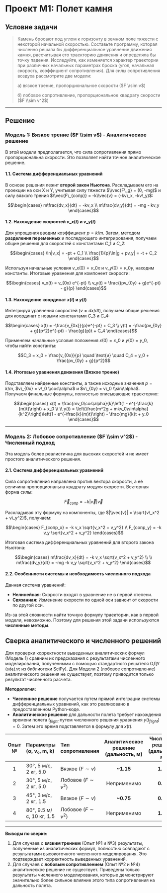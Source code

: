 # Проект М1: Полет камня

## Условие задачи

> Камень бросают под углом к горизонту в земном поле тяжести с некоторой начальной скоростью. Составьте программу, которая численно решала бы дифференциальное уравнение движения камня, рассчитывая его траекторию движения и определяла бы точку падения. Исследуйте, как изменяется характер траектории при различных начальных параметрах броска (угол, начальная скорость, коэффициент сопротивления). Для силы сопротивления воздуха рассмотрите две модели:
>
> а) вязкое трение, пропорциональное скорости ($F \\sim v$)
>
> б) лобовое сопротивление, пропорциональное квадрату скорости ($F \\sim v^2$)

-----

## Решение

### Модель 1: Вязкое трение ($F \\sim v$) - Аналитическое решение

В этой модели предполагается, что сила сопротивления прямо пропорциональна скорости. Это позволяет найти точное аналитическое решение.

#### 1.1. Система дифференциальных уравнений

В основе решения лежит **второй закон Ньютона**. Раскладываем его на проекции на оси X и Y, учитывая силу тяжести $\\vec{F\_g} = (0, -mg)$ и силу вязкого трения $\\vec{F\_{сопр}} = -k\\vec{v} = (-kv\_x, -kv\_y)$:

```math
\begin{cases}
m\frac{dv_x}{dt} = -kv_x \\
m\frac{dv_y}{dt} = -mg - kv_y
\end{cases}
```

#### 1.2. Нахождение скоростей $v\_x(t)$ и $v\_y(t)$

Для упрощения вводим коэффициент $p = k/m$. Затем, методом **разделения переменных** и последующего интегрирования, получаем общие решения для скоростей с константами $C\_1$ и $C\_2$:

```math
\begin{cases}
\ln|v_x| = -pt + C_1 \\
\frac{1}{p}\ln|g + pv_y| = -t + C_2
\end{cases}
```

Используя начальные условия $v\_x(0) = v\_{0x}$ и $v\_y(0) = v\_{0y}$, находим константы. Итоговые уравнения для компонент скорости:

```math
\begin{cases}
v_x(t) = v_{0x} e^{-pt} \\
v_y(t) = \frac{(pv_{0y} + g)e^{-pt} - g}{p}
\end{cases}
```

#### 1.3. Нахождение координат $x(t)$ и $y(t)$

Интегрируя уравнения скоростей ($v = dx/dt$), получаем общие решения для координат с новыми константами $C\_3$ и $C\_4$:

```math
\begin{cases}
x(t) = -\frac{v_{0x}}{p}e^{-pt} + C_3 \\
y(t) = -\frac{pv_{0y} + g}{p^2}e^{-pt} - \frac{g}{p}t + C_4
\end{cases}
```

Применяем начальные условия положения $x(0) = x\_0$ и $y(0) = y\_0$, чтобы найти константы:

```math
C_3 = x_0 + \frac{v_{0x}}{p} \quad \text{и} \quad C_4 = y_0 + \frac{pv_{0y} + g}{p^2}
```

#### 1.4. Итоговые уравнения движения (Вязкое трение)

Подставляем найденные константы, а также исходные значения $p = k/m$, $v\_{0x} = v\_0 \\cos\\alpha$ и $v\_{0y} = v\_0 \\sin\\alpha$. Получаем финальные формулы, полностью описывающие траекторию:

```math
\begin{cases}
x(t) = \frac{mv_0\cos\alpha}{k}\left(1 - e^{-\frac{k}{m}t}\right) + x_0 \\
\\
y(t) = \left(\frac{m^2g + mkv_0\sin\alpha}{k^2}\right)\left(1 - e^{-\frac{k}{m}t}\right) - \frac{mg}{k}t + y_0
\end{cases}
```

-----

### Модель 2: Лобовое сопротивление ($F \\sim v^2$) - Численный подход

Эта модель более реалистична для высоких скоростей и не имеет простого аналитического решения.

#### 2.1. Система дифференциальных уравнений

Сила сопротивления направлена против вектора скорости, а её величина пропорциональна квадрату модуля скорости. Векторная форма силы:

```math
\vec{F}_{сопр} = -k|\vec{v}|\vec{v}
```

Раскладывая эту формулу на компоненты, где $|\\vec{v}| = \\sqrt{v\_x^2 + v\_y^2}$, получаем:

```math
\begin{cases}
F_{сопр_x} = -k v_x \sqrt{v_x^2 + v_y^2} \\
F_{сопр_y} = -k v_y \sqrt{v_x^2 + v_y^2}
\end{cases}
```

Итоговая система дифференциальных уравнений для второго закона Ньютона:

```math
\begin{cases}
m\frac{dv_x}{dt} = -k v_x \sqrt{v_x^2 + v_y^2} \\
\\
m\frac{dv_y}{dt} = -mg -k v_y \sqrt{v_x^2 + v_y^2}
\end{cases}
```

#### 2.2. Особенности системы и необходимость численного подхода

Данная система уравнений:

  * **Нелинейная**: Скорости входят в уравнение не в первой степени.
  * **Связанная**: Изменение скорости по одной оси зависит от скорости по другой оси.

Из-за этой сложности найти точную формулу траектории, как в первой модели, невозможно. Поэтому для решения этой задачи используются **численные методы**.

## Сверка аналитического и численного решений

Для проверки корректности выведенных аналитических формул (Модель 1) сравним их предсказания с результатами численного моделирования, полученными с помощью стандартного решателя ОДУ (`odeint` из библиотеки SciPy). Для Модели 2 (лобовое сопротивление) аналитического решения не существует, поэтому приводится только результат численного расчета.

**Методология:**
* **Численное решение** получается путем прямой интеграции системы дифференциальных уравнений, как это реализовано в предоставленном Python-коде.
* **Аналитическое решение** для дальности полета требует нахождения времени полета $t_{flight}$ путем численного решения уравнения $y(t_{flight}) = 0$. Затем это время подставляется в формулу для $x(t)$.

| Опыт № | Параметры (α, v₀, m, k) | Тип сопротивления | Аналитическое решение (дальность, м) | Численное решение (дальность, м) |
| :---: | :--- | :--- | :---: | :---: |
| 1 | 30°, 5 м/с, 2 кг, 5.0 | Вязкое ($F \sim v$) | **~1.15** | **1.15** |
| 2 | 30°, 5 м/с, 2 кг, 5.0 | Лобовое ($F \sim v^2$) | Неприменимо | **0.35** |
| 3 | 45°, 3 м/с, 2 кг, 1.5 | Вязкое ($F \sim v$) | **~0.75** | **0.75** |
| 4 | 80°, 9.5 м/с, 10 кг, 1.5 | Лобовое ($F \sim v^2$) | Неприменимо | **1.60** |

---
**Выводы по сверке:**

1.  Для случаев с **вязким трением** (Опыт №1 и №3) результаты, полученные из аналитических формул, полностью совпадают с результатами высокоточного численного моделирования. Это подтверждает корректность выведенных уравнений.
2.  Для случаев с **лобовым сопротивлением** (Опыт №2 и №4) аналитическое решение не существует. Приведены только результаты численного моделирования, которые демонстрируют значительно более сильное влияние этого типа сопротивления на дальность полета.
